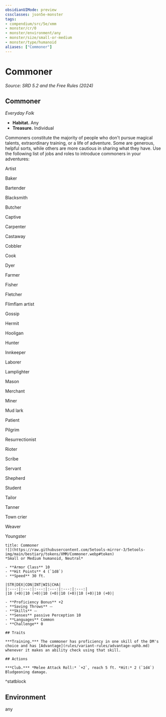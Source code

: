 ```yaml
---
obsidianUIMode: preview
cssclasses: json5e-monster
tags:
- compendium/src/5e/xmm
- monster/cr/0
- monster/environment/any
- monster/size/small-or-medium
- monster/type/humanoid
aliases: ["Commoner"]
---
```

# Commoner
*Source: SRD 5.2 and the Free Rules (2024)*  

## Commoner

*Everyday Folk*

- **Habitat.** Any  
- **Treasure.** Individual  

Commoners constitute the majority of people who don't pursue magical talents, extraordinary training, or a life of adventure. Some are generous, helpful sorts, while others are more cautious in sharing what they have. Use the following list of jobs and roles to introduce commoners in your adventures:

Artist

Baker

Bartender

Blacksmith

Butcher

Captive

Carpenter

Castaway

Cobbler

Cook

Dyer

Farmer

Fisher

Fletcher

Flimflam artist

Gossip

Hermit

Hooligan

Hunter

Innkeeper

Laborer

Lamplighter

Mason

Merchant

Miner

Mud lark

Patient

Pilgrim

Resurrectionist

Rioter

Scribe

Servant

Shepherd

Student

Tailor

Tanner

Town crier

Weaver

Youngster

```ad-statblock
title: Commoner
![](https://raw.githubusercontent.com/5etools-mirror-3/5etools-img/main/bestiary/tokens/XMM/Commoner.webp#token)
*Small or Medium humanoid, Neutral*

- **Armor Class** 10
- **Hit Points** 4 (`1d8`)
- **Speed** 30 ft.

|STR|DEX|CON|INT|WIS|CHA|
|:---:|:---:|:---:|:---:|:---:|:---:|
|10 (+0)|10 (+0)|10 (+0)|10 (+0)|10 (+0)|10 (+0)|

- **Proficiency Bonus** +2
- **Saving Throws** ⏤
- **Skills** ⏤
- **Senses** passive Perception 10
- **Languages** Common
- **Challenge** 0

## Traits

***Training.*** The commoner has proficiency in one skill of the DM's choice and has [Advantage](rules/variant-rules/advantage-xphb.md) whenever it makes an ability check using that skill.

## Actions

***Club.*** *Melee Attack Roll:* `+2`, reach 5 ft. *Hit:* 2 (`1d4`) Bludgeoning damage.
```
^statblock

## Environment

any